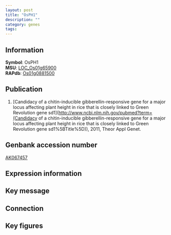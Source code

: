 ```yaml
---
layout: post
title: "OsPH1"
description: ""
category: genes
tags: 
---
```


## Information
__Symbol__: OsPH1  
__MSU__: [LOC_Os01g65900](http://rice.plantbiology.msu.edu/cgi-bin/ORF_infopage.cgi?orf=LOC_Os01g65900)  
__RAPdb__: [Os01g0881500](http://rapdb.dna.affrc.go.jp/viewer/gbrowse_details/irgsp1?name=Os01g0881500)  

## Publication
1. [Candidacy of a chitin-inducible gibberellin-responsive gene for a major locus affecting plant height in rice that is closely linked to Green Revolution gene sd1](http://www.ncbi.nlm.nih.gov/pubmed?term=(Candidacy of a chitin-inducible gibberellin-responsive gene for a major locus affecting plant height in rice that is closely linked to Green Revolution gene sd1%5BTitle%5D)), 2011, Theor Appl Genet.

## Genbank accession number
[AK067457](http://www.ncbi.nlm.nih.gov/nuccore/AK067457)

## Expression information

## Key message

## Connection

## Key figures


